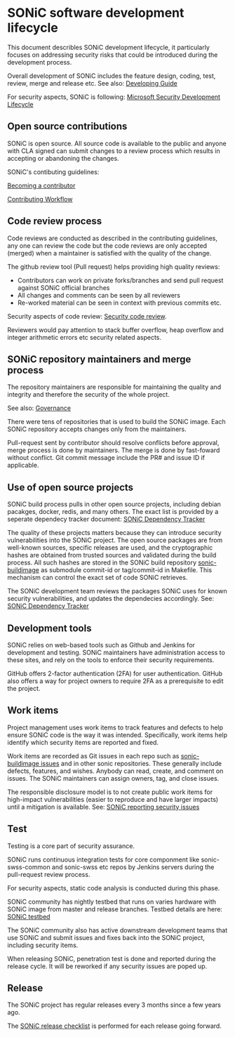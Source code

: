 # SONiC software development lifecycle

This document describles SONiC development lifecycle, it particularly focuses on addressing security risks that could be introduced during the development process.

Overall development of SONiC includes the feature design, coding, test, review, merge and release etc. See also:
[Developing Guide](https://github.com/Azure/SONiC/wiki/Developing-Guide)

For security aspects, SONiC is following:
[Microsoft Security Development Lifecycle](https://www.microsoft.com/en-us/SDL)

## Open source contributions

SONiC is open source. All source code is available to the public
and anyone with CLA signed can submit changes to a review process which results in accepting or abandoning the changes.

SONiC's contibuting guidelines:

[Becoming a contributor](https://github.com/Azure/SONiC/wiki/Becoming-a-contributor)

[Contributing Workflow](https://github.com/Azure/SONiC/blob/master/CONTRIBUTING.md)

## Code review process

Code reviews are conducted as described in the contributing guidelines, any one can review the code but the code reviews are only accepted (merged) when a maintainer is satisfied with the quality of the change.

The github review tool (Pull request) helps providing high quality reviews:

- Contributors can work on private forks/branches and send pull request against SONiC official branches
- All changes and comments can be seen by all reviewers
- Re-worked material can be seen in context with previous commits etc.

Security aspects of code review:
[Security code review](https://github.com/Azure/sonic-security/blob/master/sonic-security-code-review-priority.md).

Reviewers would pay attention to stack buffer overflow, heap overflow and integer arithmetic errors etc security related aspects.

## SONiC repository maintainers and merge process

The repository maintainers are responsible for maintaining the quality
and integrity and therefore the security of the whole project.

See also: [Governance](https://github.com/Azure/SONiC/blob/master/governance.md)

There were tens of repositories that is used to build the SONiC image. Each SONiC repository accepts changes only from the maintainers.

Pull-request sent by contributor should resolve conflicts before approval, merge process is done by maintainers. The merge is done by fast-foward without conflict. Git commit message include the PR# and issue ID if applicable.

## Use of open source projects

SONiC build process pulls in other open source projects, including debian pacakges, docker, redis, and many others. The exact list is provided by a seperate dependecy tracker document: [SONiC Dependency Tracker](https://github.com/Azure/sonic-security/blob/master/sonic-dependency-track.md)

The quality of these projects matters because they can introduce security vulnerabilities into the SONiC project. The open source packages are from well-known sources, specific releases are used, and the cryptographic hashes are obtained from trusted sources and
validated during the build process.  All such hashes are stored in the
SONiC build repository [sonic-buildimage](https://github.com/Azure/sonic-buildimage) as submodule commit-id or tag/commit-id in Makefile. This mechanism can control the
exact set of code SONiC retrieves.

The SONiC development team reviews the packages SONiC uses for known security vulnerabilities, and updates the dependecies accordingly. See: [SONiC Dependency Tracker](https://github.com/Azure/sonic-security/blob/master/sonic-dependency-track.md)


## Development tools

SONiC relies on web-based tools such as Github and Jenkins for development and testing. SONiC maintainers have administration access to these sites, and rely on the tools to enforce their security requirements.

GitHub offers 2-factor authentication (2FA) for user authentication. GitHub also offers a way for project owners to require 2FA as a prerequisite to edit the project.


## Work items

Project management uses work items to track features and defects to help ensure SONiC code is the way it was intended. Specifically, work items help identify which security items are reported and fixed.

Work items are recorded as Git issues in each repo such as 
[sonic-buildimage issues](https://github.com/Azure/sonic-buildimage/issues) and in other sonic repositories. These generally include defects, features, and wishes. Anybody can read, create, and comment on issues. The SONiC maintainers can assign owners, tag, and close issues.

The responsible disclosure model is to not create public work items for high-impact vulnerabilities (easier to reproduce and have larger impacts) until a mitigation is available.
See: [SONiC reporting security issues](https://github.com/Azure/sonic-security/blob/master/sonic-report-security-issues.md)


## Test

Testing is a core part of security assurance.

SONiC runs continuous integration tests for core componment like sonic-swss-common and sonic-swss etc repos by Jenkins servers during the pull-request review process.

For security aspects, static code analysis is conducted during this phase.

SONiC community has nightly testbed that runs on varies hardware with SONiC image from master and release branches. Testbed details are here: [SONiC testbed](https://github.com/Azure/SONiC/wiki/Testing-Guide)

The SONiC community also has active downstream development teams that use SONiC and submit issues and fixes back into the SONiC project, including security items.

When releasing SONiC, penetration test is done and reported during the release cycle. It will be reworked if any security issues are poped up.

## Release

The SONiC project has regular releases every 3 months since a few years ago. 

The [SONiC release checklist](https://github.com/Azure/sonic-security/blob/master/sonic-release-checklist.md) is performed for each release going forward.

